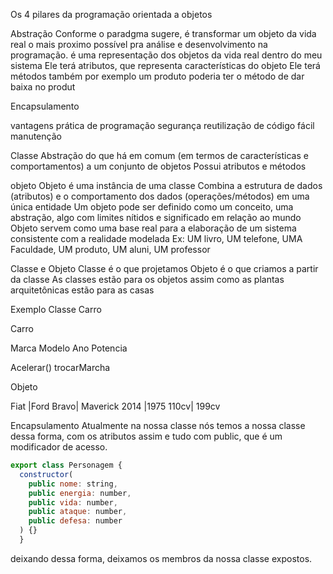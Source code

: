 Os 4 pilares da programação orientada a objetos

Abstração
Conforme o paradgma sugere, é transformar um objeto da vida real o mais proximo possível pra análise e desenvolvimento na programação. é uma representação dos objetos da vida real dentro do meu sistema
Ele terá atributos, que representa características do objeto
Ele terá métodos também por exemplo um produto poderia ter o método de dar baixa no produt

Encapsulamento

vantagens
prática de programação
segurança
reutilização de código
fácil manutenção

Classe
Abstração do que há em comum (em termos de características e comportamentos) a um conjunto de objetos
Possui atributos e métodos

objeto
Objeto é uma instância de uma classe
Combina a estrutura de dados (atributos) e o comportamento dos dados (operações/métodos) em uma única entidade
Um objeto pode ser definido como um conceito, uma abstração, algo com limites nítidos e significado em relação ao mundo
Objeto servem como uma base real para a elaboração de um sistema consistente com a realidade modelada
Ex: UM livro, UM telefone, UMA Faculdade, UM produto, UM aluni, UM professor

Classe e Objeto
Classe é o que projetamos
Objeto é o que criamos a partir da classe
As classes estão para os objetos assim como as plantas arquitetônicas estão para as casas

Exemplo
Classe Carro

Carro

Marca
Modelo
Ano
Potencia

Acelerar()
trocarMarcha

Objeto

Fiat |Ford
Bravo| Maverick
2014 |1975
110cv| 199cv

Encapsulamento
Atualmente na nossa classe nós temos a nossa classe dessa forma, com os atributos assim e tudo com public, que é um modificador de acesso.

```javascript
export class Personagem {
  constructor(
    public nome: string,
    public energia: number,
    public vida: number,
    public ataque: number,
    public defesa: number
  ) {}
  }
```

deixando dessa forma, deixamos os membros da nossa classe expostos.
